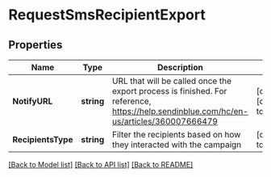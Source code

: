 # RequestSmsRecipientExport

## Properties
Name | Type | Description | Notes
------------ | ------------- | ------------- | -------------
**NotifyURL** | **string** | URL that will be called once the export process is finished. For reference, https://help.sendinblue.com/hc/en-us/articles/360007666479 | [optional] [default to null]
**RecipientsType** | **string** | Filter the recipients based on how they interacted with the campaign | [default to null]

[[Back to Model list]](../README.md#documentation-for-models) [[Back to API list]](../README.md#documentation-for-api-endpoints) [[Back to README]](../README.md)

